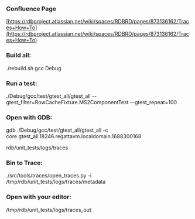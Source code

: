 
### Confluence Page
[https://rdbproject.atlassian.net/wiki/spaces/RDBRD/pages/873136162/Traces+How+To](https://rdbproject.atlassian.net/wiki/spaces/RDBRD/pages/873136162/Traces+How+To)
### Build all:
./rebuild.sh gcc Debug

### Run a test:
./Debug/gcc/test/gtest_all/gtest_all --gtest_filter=RowCacheFixture.MS2ComponentTest --gtest_repeat=100

### Open with GDB:
gdb ./Debug/gcc/test/gtest_all/gtest_all -c core.gtest_all.18246.regattavm.localdomain.1688300168

rdb/unit_tests/logs/traces

### Bin to Trace:
./src/tools/traces/open_traces.py -i /tmp/rdb/unit_tests/logs/traces/metadata

### Open with your editor:
/tmp/rdb/unit_tests/logs/traces_out 
